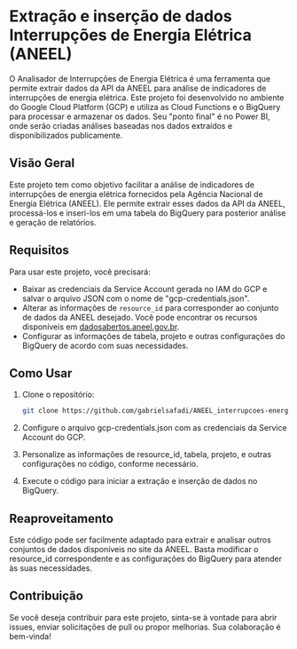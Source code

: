 # Extração e inserção de dados Interrupções de Energia Elétrica (ANEEL)

O Analisador de Interrupções de Energia Elétrica é uma ferramenta que permite extrair dados da API da ANEEL para análise de indicadores de interrupções de energia elétrica. 
Este projeto foi desenvolvido no ambiente do Google Cloud Platform (GCP) e utiliza as Cloud Functions e o BigQuery para processar e armazenar os dados. Seu "ponto final" é no Power BI, onde serão criadas análises baseadas nos dados extraídos e disponibilizados
publicamente.

## Visão Geral

Este projeto tem como objetivo facilitar a análise de indicadores de interrupções de energia elétrica fornecidos pela Agência Nacional de Energia Elétrica (ANEEL). 
Ele permite extrair esses dados da API da ANEEL, processá-los e inseri-los em uma tabela do BigQuery para posterior análise e geração de relatórios.

## Requisitos

Para usar este projeto, você precisará:

- Baixar as credenciais da Service Account gerada no IAM do GCP e salvar o arquivo JSON com o nome de "gcp-credentials.json".
- Alterar as informações de `resource_id` para corresponder ao conjunto de dados da ANEEL desejado. Você pode encontrar os recursos disponíveis em [dadosabertos.aneel.gov.br](https://dadosabertos.aneel.gov.br/organization/agencia-nacional-de-energia-eletrica).
- Configurar as informações de tabela, projeto e outras configurações do BigQuery de acordo com suas necessidades.

## Como Usar

1. Clone o repositório:

   ```bash
   git clone https://github.com/gabrielsafadi/ANEEL_interrupcoes-energia-eletrica.git
   
2. Configure o arquivo gcp-credentials.json com as credenciais da Service Account do GCP.

3. Personalize as informações de resource_id, tabela, projeto, e outras configurações no código, conforme necessário.

4. Execute o código para iniciar a extração e inserção de dados no BigQuery.

## Reaproveitamento
Este código pode ser facilmente adaptado para extrair e analisar outros conjuntos de dados disponíveis no site da ANEEL. Basta modificar o resource_id correspondente e as configurações do BigQuery para atender às suas necessidades.

## Contribuição
Se você deseja contribuir para este projeto, sinta-se à vontade para abrir issues, enviar solicitações de pull ou propor melhorias. Sua colaboração é bem-vinda!
